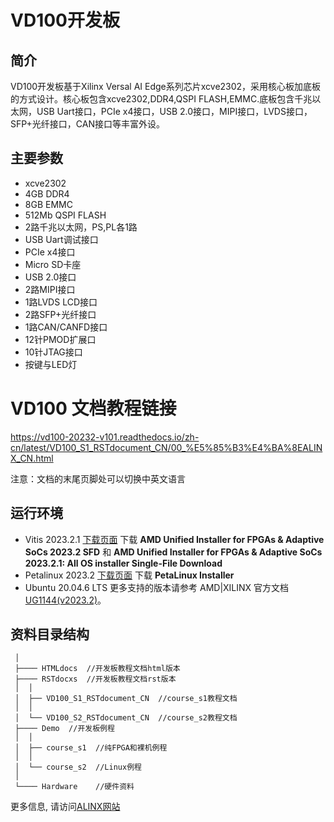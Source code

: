 # VD100开发板
## 简介
VD100开发板基于Xilinx Versal AI Edge系列芯片xcve2302，采用核心板加底板的方式设计。核心板包含xcve2302,DDR4,QSPI FLASH,EMMC.底板包含千兆以太网，USB Uart接口，PCIe x4接口，USB 2.0接口，MIPI接口，LVDS接口，SFP+光纤接口，CAN接口等丰富外设。
## 主要参数
* xcve2302
* 4GB DDR4
* 8GB EMMC
* 512Mb QSPI FLASH
* 2路千兆以太网，PS,PL各1路
* USB Uart调试接口
* PCIe x4接口
* Micro SD卡座
* USB 2.0接口
* 2路MIPI接口
* 1路LVDS LCD接口
* 2路SFP+光纤接口
* 1路CAN/CANFD接口
* 12针PMOD扩展口
* 10针JTAG接口
* 按键与LED灯

# VD100 文档教程链接
https://vd100-20232-v101.readthedocs.io/zh-cn/latest/VD100_S1_RSTdocument_CN/00_%E5%85%B3%E4%BA%8EALINX_CN.html

 注意：文档的末尾页脚处可以切换中英文语言

## 运行环境
* Vitis 2023.2.1 [下载页面](https://www.xilinx.com/support/download/index.html/content/xilinx/en/downloadNav/vitis.html)
下载 **AMD Unified Installer for FPGAs & Adaptive SoCs 2023.2 SFD**  和 **AMD Unified Installer for FPGAs & Adaptive SoCs 2023.2.1: All OS installer Single-File Download**
* Petalinux 2023.2 [下载页面](https://www.xilinx.com/support/download/index.html/content/xilinx/en/downloadNav/embedded-design-tools.html)
下载 **PetaLinux Installer**
* Ubuntu 20.04.6 LTS 更多支持的版本请参考 AMD|XILINX 官方文档[UG1144(v2023.2)](https://docs.xilinx.com/r/en-US/ug1144-petalinux-tools-reference-guide)。
## 资料目录结构
     │
     ├──── HTMLdocs  //开发板教程文档html版本
     ├──── RSTdocxs  //开发板教程文档rst版本
     │	│
     │ 	├── VD100_S1_RSTdocument_CN  //course_s1教程文档
     │ 	│	
     │ 	└── VD100_S2_RSTdocument_CN  //course_s2教程文档
     ├──── Demo  //开发板例程
     │	│
     │ 	├── course_s1  //纯FPGA和裸机例程
     │ 	│	
     │ 	└── course_s2  //Linux例程
     │
     └──── Hardware    //硬件资料
更多信息, 请访问[ALINX网站](https://www.alinx.com)